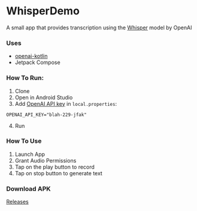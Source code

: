 # WhisperDemo
A small app that provides transcription using the [Whisper](https://openai.com/research/whisper) model by OpenAI 

### Uses
- [openai-kotlin](https://github.com/aallam/openai-kotlin)
- Jetpack Compose

### How To Run:
1. Clone
2. Open in Android Studio
3. Add [OpenAI API key](https://platform.openai.com/account/api-keys) in `local.properties`:
```
OPENAI_API_KEY="blah-229-jfak"
```
4. Run

### How To Use
1. Launch App
2. Grant Audio Permissions
3. Tap on the play button to record
4. Tap on stop button to generate text

### Download APK
[Releases](https://github.com/sanskar10100/WhisperDemo/releases/download/v0.1/WhisperDemo.apk)
